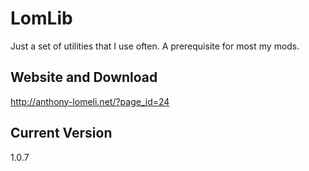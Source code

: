 LomLib
======

Just a set of utilities that I use often. A prerequisite for most my mods.

## Website and Download

http://anthony-lomeli.net/?page_id=24

## Current Version

1.0.7

